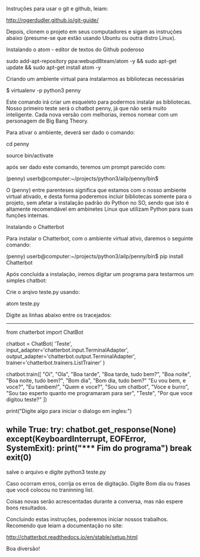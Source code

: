 Instruções para usar o git e github, leiam:

http://rogerdudler.github.io/git-guide/

Depois, clonem o projeto em seus computadores e sigam as instruções abaixo (presume-se que estão usando Ubuntu ou outra distro Linux).

Instalando o atom - editor de textos do Github poderoso

sudo add-apt-repository ppa:webupd8team/atom -y && sudo apt-get update && sudo apt-get install atom -y

Criando um ambiente virtual para instalarmos as bibliotecas necessárias

$ virtualenv -p python3 penny

Este comando irá criar um esqueleto para podermos instalar as bibliotecas. Nosso primeiro teste será
o chatbot penny, já que não será muito inteligente. Cada nova versão com melhorias, iremos nomear com
um personagem de Big Bang Theory.

Para ativar o ambiente, deverá ser dado o comando:

cd penny

source bin/activate

após ser dado este comando, teremos um prompt parecido com:

(penny) userb@computer:~/projects/python3/ailp/penny/bin$

O (penny) entre parenteses significa que estamos com o nosso ambiente virtual ativado, e desta forma
poderemos incluir bibliotecas somente para o projeto, sem afetar a instalação padrão do Python no SO,
sendo que isto é altamente recomendável em ambinetes Linux que utilizam Python para suas funções internas.

Instalando o Chatterbot

Para instalar o Chatterbot, com o ambiente virtual ativo, daremos o seguinte comando:

(penny) userb@computer:~/projects/python3/ailp/penny/bin$ pip install Chatterbot

Após concluída a instalação, iremos digitar um programa para testarmos um simples chatbot:

Crie o arqivo teste.py usando:

atom teste.py

Digite as linhas abaixo entre os tracejados:

---------------------------------------------------
from chatterbot import ChatBot

chatbot = ChatBot(
    'Teste',
    input_adapter='chatterbot.input.TerminalAdapter',
    output_adapter='chatterbot.output.TerminalAdapter',
    trainer='chatterbot.trainers.ListTrainer'
)

chatbot.train([
    "Oi",
    "Ola",
    "Boa tarde",
    "Boa tarde, tudo bem?",
    "Boa noite",
    "Boa noite, tudo bem?",
    "Bom dia",
    "Bom dia, tudo bem?"
    "Eu vou bem, e voce?",
    "Eu tambem!",
    "Quem e voce?",
    "Sou um chatbot",
    "Voce e burro",
    "Sou tao esperto quanto me programaram para ser",
    "Teste",
    "Por que voce digitou teste?"
])

print("Digite algo para iniciar o dialogo em ingles:")

while True:
    try:
        chatbot.get_response(None)
    except(KeyboardInterrupt, EOFError, SystemExit):
        print("*** Fim do programa")
        break
exit(0)
---------------------------------------------------

salve o arquivo e digite python3 teste.py

Caso ocorram erros, corrija os erros de digitação. Digite Bom dia ou frases que você colocou no traninning list.

Coisas novas serão acrescentadas durante a conversa, mas não espere bons resultados.

Concluindo estas instruções, poderemos iniciar nossos trabalhos. Recomendo que leiam a documentação no site:

http://chatterbot.readthedocs.io/en/stable/setup.html

Boa diversão!
